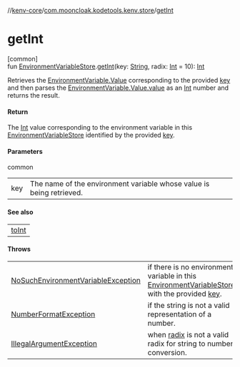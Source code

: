 //[kenv-core](../../index.md)/[com.mooncloak.kodetools.kenv.store](index.md)/[getInt](get-int.md)

# getInt

[common]\
fun [EnvironmentVariableStore](-environment-variable-store/index.md).[getInt](get-int.md)(key: [String](https://kotlinlang.org/api/latest/jvm/stdlib/kotlin/-string/index.html), radix: [Int](https://kotlinlang.org/api/latest/jvm/stdlib/kotlin/-int/index.html) = 10): [Int](https://kotlinlang.org/api/latest/jvm/stdlib/kotlin/-int/index.html)

Retrieves the [EnvironmentVariable.Value](../com.mooncloak.kodetools.kenv/-environment-variable/-value/index.md) corresponding to the provided [key](get-int.md) and then parses the [EnvironmentVariable.Value.value](https://kotlinlang.org/api/latest/jvm/stdlib/kotlin/-string/index.html) as an [Int](https://kotlinlang.org/api/latest/jvm/stdlib/kotlin/-int/index.html) number and returns the result.

#### Return

The [Int](https://kotlinlang.org/api/latest/jvm/stdlib/kotlin/-int/index.html) value corresponding to the environment variable in this [EnvironmentVariableStore](-environment-variable-store/index.md) identified by the provided [key](get-int.md).

#### Parameters

common

| | |
|---|---|
| key | The name of the environment variable whose value is being retrieved. |

#### See also

| |
|---|
| [toInt](https://kotlinlang.org/api/latest/jvm/stdlib/kotlin.text/index.html) |

#### Throws

| | |
|---|---|
| [NoSuchEnvironmentVariableException](../com.mooncloak.kodetools.kenv.exception/-no-such-environment-variable-exception/index.md) | if there is no environment variable in this [EnvironmentVariableStore](-environment-variable-store/index.md) with the provided [key](get-int.md). |
| [NumberFormatException](https://kotlinlang.org/api/latest/jvm/stdlib/kotlin/-number-format-exception/index.html) | if the string is not a valid representation of a number. |
| [IllegalArgumentException](https://kotlinlang.org/api/latest/jvm/stdlib/kotlin/-illegal-argument-exception/index.html) | when [radix](get-int.md) is not a valid radix for string to number conversion. |
